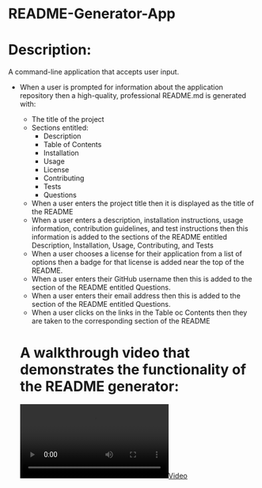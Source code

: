 # README-Generator-App

# Description:

A command-line application that accepts user input.

- When a user is prompted for information about the application repository then a high-quality, professional README.md is generated with:

  - The title of the project
  - Sections entitled:
    - Description
    - Table of Contents
    - Installation
    - Usage
    - License
    - Contributing
    - Tests
    - Questions
  - When a user enters the project title then it is displayed as the title of the README
  - When a user enters a description, installation instructions, usage information, contribution guidelines, and test instructions then this information is added to the sections of the README entitled Description, Installation, Usage, Contributing, and Tests
  - When a user chooses a license for their application from a list of options then a badge for that license is added near the top of the README.
  - When a user enters their GitHub username then this is added to the section of the README entitled Questions.
  - When a user enters their email address then this is added to the section of the README entitled Questions.
  - When a user clicks on the links in the Table oc Contents then they are taken to the corresponding section of the README

  # A walkthrough video that demonstrates the functionality of the README generator:

  [![](/video/Recording.mp4)](/video/Recording.mp4)

